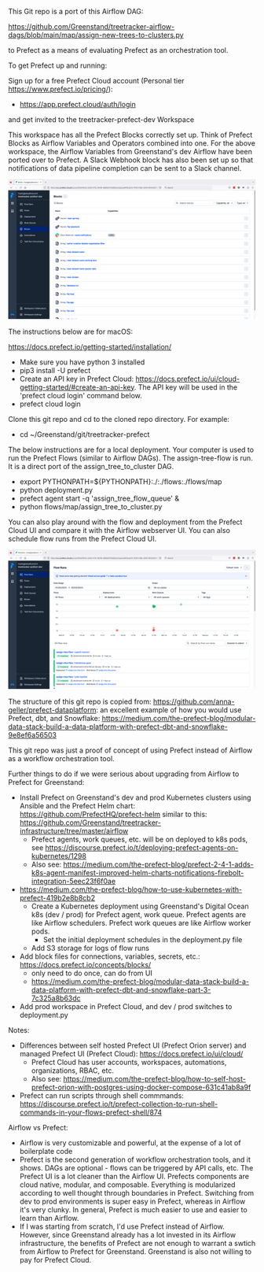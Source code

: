 This Git repo is a port of this Airflow DAG:

https://github.com/Greenstand/treetracker-airflow-dags/blob/main/map/assign-new-trees-to-clusters.py

to Prefect as a means of evaluating Prefect as an orchestration tool.

To get Prefect up and running:

Sign up for a free Prefect Cloud account (Personal tier https://www.prefect.io/pricing/):

- https://app.prefect.cloud/auth/login

and get invited to the treetracker-prefect-dev Workspace

This workspace has all the Prefect Blocks correctly set up. Think of Prefect Blocks as Airflow Variables and Operators combined into one. For the above workspace, the Airflow Variables from Greenstand's dev Airflow have been ported over to Prefect. A Slack Webhook block has also been set up so that notifications of data pipeline completion can be sent to a Slack channel.

![alt text](https://github.com/huang-pan/treetracker-prefect/blob/master/prefect%20blocks.png?raw=true)


The instructions below are for macOS:

https://docs.prefect.io/getting-started/installation/
- Make sure you have python 3 installed
- pip3 install -U prefect
- Create an API key in Prefect Cloud: https://docs.prefect.io/ui/cloud-getting-started/#create-an-api-key. The API key will be used in the 'prefect cloud login' command below.
- prefect cloud login

Clone this git repo and cd to the cloned repo directory. For example:

- cd ~/Greenstand/git/treetracker-prefect

The below instructions are for a local deployment. Your computer is used to run the Prefect Flows (similar to Airflow DAGs). The assign-tree-flow is run. It is a direct port of the assign_tree_to_cluster DAG.
- export PYTHONPATH=${PYTHONPATH}:./:./flows:./flows/map
- python deployment.py
- prefect agent start -q 'assign_tree_flow_queue' &
- python flows/map/assign_tree_to_cluster.py

You can also play around with the flow and deployment from the Prefect Cloud UI and compare it with the Airflow webserver UI. You can also schedule flow runs from the Prefect Cloud UI.

![alt text](https://github.com/huang-pan/treetracker-prefect/blob/master/prefect%20flow%20runs.png?raw=true)


The structure of this git repo is copied from: https://github.com/anna-geller/prefect-dataplatform: an excellent example of how you would use Prefect, dbt, and Snowflake: https://medium.com/the-prefect-blog/modular-data-stack-build-a-data-platform-with-prefect-dbt-and-snowflake-9e8ef6a56503

This git repo was just a proof of concept of using Prefect instead of Airflow as a workflow orchestration tool.

Further things to do if we were serious about upgrading from Airflow to Prefect for Greenstand:

- Install Prefect on Greenstand's dev and prod Kubernetes clusters using Ansible and the Prefect Helm chart: https://github.com/PrefectHQ/prefect-helm similar to this: https://github.com/Greenstand/treetracker-infrastructure/tree/master/airflow
  - Prefect agents, work queues, etc. will be on deployed to k8s pods, see https://discourse.prefect.io/t/deploying-prefect-agents-on-kubernetes/1298
  - Also see: https://medium.com/the-prefect-blog/prefect-2-4-1-adds-k8s-agent-manifest-improved-helm-charts-notifications-firebolt-integration-5eec23f6f0ae
- https://medium.com/the-prefect-blog/how-to-use-kubernetes-with-prefect-419b2e8b8cb2
    - Create a Kubernetes deployment using Greenstand's Digital Ocean k8s (dev / prod) for Prefect agent, work queue. Prefect agents are like Airflow schedulers. Prefect work queues are like Airflow worker pods.
	    - Set the initial deployment schedules in the deployment.py file
    - Add S3 storage for logs of flow runs
- Add block files for connections, variables, secrets, etc.: https://docs.prefect.io/concepts/blocks/
	- only need to do once, can do from UI
	- https://medium.com/the-prefect-blog/modular-data-stack-build-a-data-platform-with-prefect-dbt-and-snowflake-part-3-7c325a8b63dc
- Add prod workspace in Prefect Cloud, and dev / prod switches to deployment.py

Notes:
- Differences between self hosted Prefect UI (Prefect Orion server) and managed Prefect UI (Prefect Cloud): https://docs.prefect.io/ui/cloud/
	- Prefect Cloud has user accounts, workspaces, automations, organizations, RBAC, etc.
	- Also see: https://medium.com/the-prefect-blog/how-to-self-host-prefect-orion-with-postgres-using-docker-compose-631c41ab8a9f
- Prefect can run scripts through shell commmands: https://discourse.prefect.io/t/prefect-collection-to-run-shell-commands-in-your-flows-prefect-shell/874


Airflow vs Prefect:
- Airflow is very customizable and powerful, at the expense of a lot of boilerplate code
- Prefect is the second generation of workflow orchestration tools, and it shows. DAGs are optional - flows can be triggered by API calls, etc. The Prefect UI is a lot cleaner than the Airflow UI. Prefects components are cloud native, modular, and composable. Everything is modularized according to well thought through boundaries in Prefect. Switching from dev to prod environments is super easy in Prefect, whereas in Airflow it's very clunky. In general, Prefect is much easier to use and easier to learn than Airflow.
- If I was starting from scratch, I'd use Prefect instead of Airflow. However, since Greenstand already has a lot invested in its Airflow infrastructure, the benefits of Prefect are not enough to warrant a swtich from Airflow to Prefect for Greenstand. Greenstand is also not willing to pay for Prefect Cloud.
